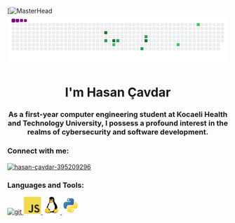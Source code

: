 [![MasterHead](https://wallpapers.com/images/hd/coding-background-9izlympnd0ovmpli.jpg)
![snake gif](https://github.com/HasanCavdarr/HasanCavdarr/blob/output/github-contribution-grid-snake.gif)

<h1 align="center">I'm Hasan Çavdar</h1>
<h3 align="center">As a first-year computer engineering student at Kocaeli Health and Technology University, I possess a profound interest in the realms of cybersecurity and software development.</h3>

<h3 align="left">Connect with me:</h3>
<p align="left">
<a href="https://linkedin.com/in/hasan-çavdar-395209296" target="blank"><img align="center" src="https://raw.githubusercontent.com/rahuldkjain/github-profile-readme-generator/master/src/images/icons/Social/linked-in-alt.svg" alt="hasan-çavdar-395209296" height="30" width="40" /></a>
</p>

<h3 align="left">Languages and Tools:</h3>
<p align="left"> <a href="https://git-scm.com/" target="_blank" rel="noreferrer"> <img src="https://www.vectorlogo.zone/logos/git-scm/git-scm-icon.svg" alt="git" width="40" height="40"/> </a> <a href="https://developer.mozilla.org/en-US/docs/Web/JavaScript" target="_blank" rel="noreferrer"> <img src="https://raw.githubusercontent.com/devicons/devicon/master/icons/javascript/javascript-original.svg" alt="javascript" width="40" height="40"/> </a> <a href="https://www.linux.org/" target="_blank" rel="noreferrer"> <img src="https://raw.githubusercontent.com/devicons/devicon/master/icons/linux/linux-original.svg" alt="linux" width="40" height="40"/> </a> <a href="https://www.python.org" target="_blank" rel="noreferrer"> <img src="https://raw.githubusercontent.com/devicons/devicon/master/icons/python/python-original.svg" alt="python" width="40" height="40"/> </a> </p>
